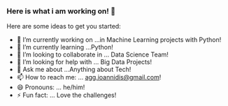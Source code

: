 ###  Here is what i am working on! 👋 


Here are some ideas to get you started:

- 🔭 I’m currently working on ...in Machine Learning projects with Python!
- 🌱 I’m currently learning ...Python!
- 👯 I’m looking to collaborate in ... Data Science Team!
- 🤔 I’m looking for help with ... Big Data Projects!
- 💬 Ask me about ...Anything about Tech!
- 📫 How to reach me: ... agg.ioannidis@gmail.com!
- 😄 Pronouns: ... he/him!
- ⚡ Fun fact: ... Love the challenges!

